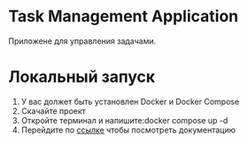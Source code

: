 # Task Management Application
Приложене для управления задачами.
# Локальный запуск
1. У вас должет быть установлен Docker и Docker Compose
2. Скачайте проект
3. Откройте терминал и напишите:docker compose up -d
4. Перейдите по [ссылке](http://localhost:8088/test/swagger-ui/index.html#/) чтобы посмотреть документацию
